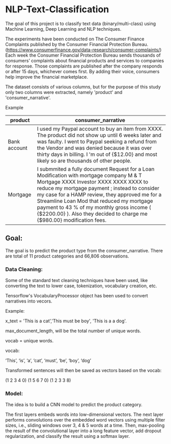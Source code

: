 # NLP-Text-Classification

The goal of this project is to classify text data (binary/multi-class) using Machine Learning, Deep Learning and NLP techniques.

The experiments have been conducted on The Consumer Finance Complaints published by the Consumer Financial Protection Bureau.
(https://www.consumerfinance.gov/data-research/consumer-complaints/)
Each week the Consumer Financial Protection Bureau sends thousands of consumers’ complaints about financial products and services to companies for response. Those complaints are published after the company responds or after 15 days, whichever comes first. By adding their voice, consumers help improve the financial marketplace. 

The dataset consists of various columns, but for the purpose of this study only two columns were extracted, namely 'product' and 'consumer_narrative'.

Example

| product | consumer_narrative |
| --- | --- |
| Bank account | I used my Paypal account to buy an item from XXXX. The product did not show up until 6 weeks later and was faulty. I went to Paypal seeking a refund from the Vendor and was denied because it was over thirty days in billing. I 'm out of {$12.00} and most likely so are thousands of other people. |
| Mortgage | I submmited a fully document Request for a Loan Modification with mortgage company M & T Mortgage XXXX Investor XXXX XXXX XXXX to reduce my mortgage payment ; instead to consider my case for a HAMP review, they approved me for a Streamline Loan Mod that reduced my mortgage payment to 43 % of my monthly gross income ( {$2200.00} ). Also they decided to charge me {$980.00} modification fees. |

## Goal:
The goal is to predict the product type from the consumer_narrative. There are total of 11 product categories and 66,806 observations. 

### Data Cleaning:
Some of the standard text cleaning techniques have been used, like converting the text to lower case, tokenization, vocabulary creation, etc.

Tensorflow's VocabularyProcessor object has been used to convert narratives into vecors. 

Example:

x_text = 'This is a cat','This must be boy', 'This is a a dog'.

max_document_length, will be the total number of unique words.

vocab = unique words.

vocab:

‘This’, ‘is’, ‘a’, ‘cat’, ‘must’, ‘be’, ‘boy’, ‘dog’

Transformed sentences will then be saved as vectors based on the vocab:

(1 2 3 4 0)
(1 5 6 7 0)
(1 2 3 3 8)

### Model:
The idea is to build a CNN model to predict the product category.


The first layers embeds words into low-dimensional vectors. The next layer performs convolutions over the embedded word vectors using multiple filter sizes, i.e., sliding windows over 3, 4 & 5 words at a time. Then, max-pooling the result of the convolutional layer into a long feature vector, add dropout regularization, and classify the result using a softmax layer.



